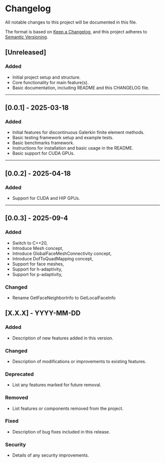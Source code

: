 # Changelog

All notable changes to this project will be documented in this file.

The format is based on [Keep a Changelog](https://keepachangelog.com/en/1.0.0/), and this project adheres to [Semantic Versioning](https://semver.org/spec/v2.0.0.html).

## [Unreleased]

### Added
- Initial project setup and structure.
- Core functionality for main feature(s).
- Basic documentation, including README and this CHANGELOG file.

---

## [0.0.1] - 2025-03-18

### Added
- Initial features for discontinuous Galerkin finite element methods.
- Basic testing framework setup and example tests.
- Basic benchmarks framework.
- Instructions for installation and basic usage in the README.
- Basic support for CUDA GPUs.

---

## [0.0.2] - 2025-04-18

### Added
- Support for CUDA and HIP GPUs.

---

## [0.0.3] - 2025-09-4

### Added
- Switch to C++20,
- Introduce Mesh concept,
- Introduce GlobalFaceMeshConnectivity concept,
- Introduce DofToQuadMapping concept,
- Support for face meshes,
- Support for h-adaptivity,
- Support for p-adaptivity,

### Changed
- Rename GetFaceNeighborInfo to GetLocalFaceInfo



<!-- TEMPLATE: Future Versions -->

## [X.X.X] - YYYY-MM-DD

### Added
- Description of new features added in this version.

### Changed
- Description of modifications or improvements to existing features.

### Deprecated
- List any features marked for future removal.

### Removed
- List features or components removed from the project.

### Fixed
- Description of bug fixes included in this release.

### Security
- Details of any security improvements.

